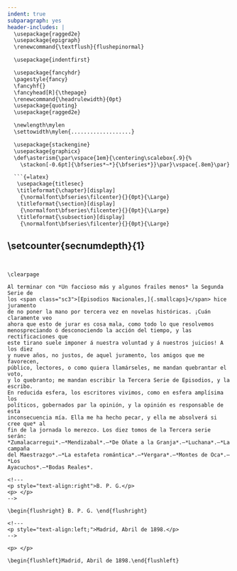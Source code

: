 ```yaml
---
indent: true
subparagraph: yes
header-includes: |
  \usepackage{ragged2e}
  \usepackage{epigraph}
  \renewcommand{\textflush}{flushepinormal}

  \usepackage{indentfirst}

  \usepackage{fancyhdr}
  \pagestyle{fancy}
  \fancyhf{}
  \fancyhead[R]{\thepage}
  \renewcommand{\headrulewidth}{0pt}
  \usepackage{quoting}
  \usepackage{ragged2e}

  \newlength\mylen
  \settowidth\mylen{...................}

  \usepackage{stackengine}
  \usepackage{graphicx}
  \def\asterism{\par\vspace{1em}{\centering\scalebox{.9}{%
    \stackon[-0.6pt]{\bfseries*~*}{\bfseries*}}\par}\vspace{.8em}\par}

  ```{=latex}
   \usepackage{titlesec}
   \titleformat{\chapter}[display]
    {\normalfont\bfseries\filcenter}{}{0pt}{\Large}
   \titleformat{\section}[display]
    {\normalfont\bfseries\filcenter}{}{0pt}{\Large}
   \titleformat{\subsection}[display]
    {\normalfont\bfseries\filcenter}{}{0pt}{\Large}
   ```
  \setcounter{secnumdepth}{1}
---
```


\clearpage

Al terminar con *Un faccioso más y algunos frailes menos* la Segunda Serie de
los <span class="sc3">[Episodios Nacionales,]{.smallcaps}</span> hice juramento
de no poner la mano por tercera vez en novelas históricas. ¡Cuán claramente veo
ahora que esto de jurar es cosa mala, como todo lo que resolvemos
menospreciando ó desconociendo la acción del tiempo, y las rectificaciones que
este tirano suele imponer á nuestra voluntad y á nuestros juicios! A los diez
y nueve años, no justos, de aquel juramento, los amigos que me favorecen,
público, lectores, o como quiera llamárseles, me mandan quebrantar el voto,
y lo quebranto; me mandan escribir la Tercera Serie de Episodios, y la escribo.
En reducida esfera, los escritores vivimos, como en esfera amplísima los
políticos, gobernados par la opinión, y la opinión es responsable de esta
inconsecuencia mía. Ella me ha hecho pecar, y ella me absolverá si cree que* al
fin de la jornada lo merezco. Los diez tomos de la Tercera serie serán:
*Zumalacarregui*.—*Mendizabal*.—*De Oñate a la Granja*.—*Luchana*.—*La campaña
del Maestrazgo*.—*La estafeta romántica*.—*Vergara*.—*Montes de Oca*.—*Los
Ayacuchos*.—*Bodas Reales*. 

<!---
<p style="text-align:right">B. P. G.</p>
<p> </p>
-->

\begin{flushright} B. P. G. \end{flushright}

<!---
<p style="text-align:left;">Madrid, Abril de 1898.</p>
-->

<p> </p>

\begin{flushleft}Madrid, Abril de 1898.\end{flushleft}
